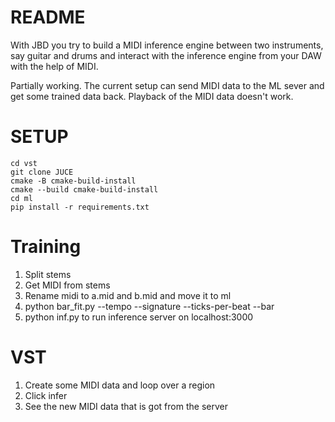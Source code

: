 README
======

With JBD you try to build a MIDI inference engine between two instruments, say guitar and drums and interact with the inference engine from your DAW with the help of MIDI.

Partially working. The current setup can send MIDI data to the ML sever and get some trained data back.
Playback of the MIDI data doesn't work.

SETUP
=====

```
cd vst
git clone JUCE
cmake -B cmake-build-install 
cmake --build cmake-build-install 
cd ml
pip install -r requirements.txt
```

Training
========

1. Split stems
2. Get MIDI from stems
3. Rename midi to a.mid and b.mid and move it to ml
4. python bar_fit.py --tempo --signature --ticks-per-beat --bar
5. python inf.py to run inference server on localhost:3000


VST
===

1. Create some MIDI data and loop over a region
2. Click infer
3. See the new MIDI data that is got from the server



